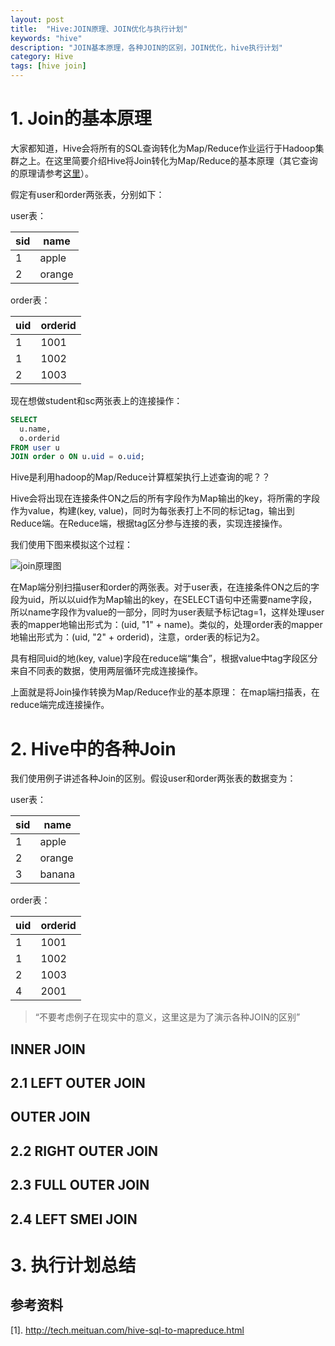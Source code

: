 ```yaml
---
layout: post
title:  "Hive:JOIN原理、JOIN优化与执行计划"
keywords: "hive"
description: "JOIN基本原理，各种JOIN的区别，JOIN优化，hive执行计划"
category: Hive
tags: [hive join]
---
```


# 1. Join的基本原理

大家都知道，Hive会将所有的SQL查询转化为Map/Reduce作业运行于Hadoop集群之上。在这里简要介绍Hive将Join转化为Map/Reduce的基本原理（其它查询的原理请参考[这里](http://tech.meituan.com/hive-sql-to-mapreduce.html)）。

假定有user和order两张表，分别如下：

user表：

| sid | name |
| --- | --- |
| 1 | apple |
| 2 | orange |

order表：

| uid | orderid |
| --- | --- |
| 1 | 1001 |
| 1 | 1002 |
| 2 | 1003 |

现在想做student和sc两张表上的连接操作：

```SQL
SELECT
  u.name,
  o.orderid
FROM user u
JOIN order o ON u.uid = o.uid;
```

Hive是利用hadoop的Map/Reduce计算框架执行上述查询的呢？？

Hive会将出现在连接条件ON之后的所有字段作为Map输出的key，将所需的字段作为value，构建(key, value)，同时为每张表打上不同的标记tag，输出到Reduce端。在Reduce端，根据tag区分参与连接的表，实现连接操作。

我们使用下图来模拟这个过程：

![join原理图](http://tech.meituan.com/img/hive/join.png)

在Map端分别扫描user和order的两张表。对于user表，在连接条件ON之后的字段为uid，所以以uid作为Map输出的key，在SELECT语句中还需要name字段，所以name字段作为value的一部分，同时为user表赋予标记tag=1，这样处理user表的mapper地输出形式为：(uid, "1" + name)。类似的，处理order表的mapper地输出形式为：(uid, "2" + orderid)，注意，order表的标记为2。

具有相同uid的地(key, value)字段在reduce端“集合”，根据value中tag字段区分来自不同表的数据，使用两层循环完成连接操作。

上面就是将Join操作转换为Map/Reduce作业的基本原理： 在map端扫描表，在reduce端完成连接操作。

# 2. Hive中的各种Join

我们使用例子讲述各种Join的区别。假设user和order两张表的数据变为：

user表：

| sid | name |
| --- | --- |
| 1 | apple |
| 2 | orange |
| 3 | banana |

order表：

| uid | orderid |
| --- | --- |
| 1 | 1001 |
| 1 | 1002 |
| 2 | 1003 |
| 4 | 2001 |

>“不要考虑例子在现实中的意义，这里这是为了演示各种JOIN的区别”

## INNER JOIN

## 2.1 LEFT OUTER JOIN

## OUTER JOIN

## 2.2 RIGHT OUTER JOIN

## 2.3 FULL OUTER JOIN

## 2.4 LEFT SMEI JOIN

# 3. 执行计划总结

## 参考资料

[1]. http://tech.meituan.com/hive-sql-to-mapreduce.html